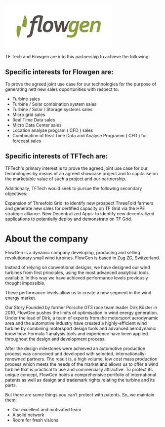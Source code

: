![](./img/flowgen.jpg)

TF Tech and Flowgen are into this partnership to achieve the following:

## Specific interests for Flowgen are:
To prove the agreed joint use case for our technologies for the purpose of generating nett new sales opportunities with respect to:

- Turbine sales
- Turbine / Solar combination system sales
- Turbine / Solar / Storage systems sales
- Micro grid sales
- Real Time Data sales
- Micro Data Center sales 
- Location analyse program ( CFD ) sales 
- Combination of Real Time Data and Analyse Programm ( CFD ) for forecast sales 

## Specific interests of TFTech are:
TFTech's primary interest is to prove the agreed joint use case for our technologies by means of an agreed showcase project and to capitalise on the marketable value of such a project and our partnership.

Additionally, TFTech would seek to pursue the following secondary objectives:

Expansion of Threefold Grid: to identify new prospect ThreeFold farmers and generate new sales for certified capacity on TF Grid via the HPE strategic alliance.
New Decentralized Apps: to identify new decentralized applications to potentially deploy and demonstrate on TF Grid.

# About the company

FlowGen is a dynamic company developing, producing and selling revolutionary small wind turbines. FlowGen is based in Zug ZG, Switzerland.

Instead of relying on conventional designs, we have designed our wind turbines from first principles, using the most advanced analytical tools available. In this way we have achieved performance levels previously thought impossible.

These performance levels allow us to create a new segment in the wind energy market.

Our Story
Founded by former Porsche GT3 race team leader Dirk Küster in 2010, FlowGen pushes the limits of optimisation in wind energy generation. Under the lead of Dirk, a team of experts from the motorsport aerodynamic area and the automotive industry have created a highly-efficient wind turbine by combining motorsport design tools and advanced aerodynamic know how. Formula 1 analysis tools and experience have been applied throughout the design and development process.

After the design milestones were achieved an automotive production process was conceived and developed with selected, internationally-renowned partners. The result is, a high volume, low cost mass production process which meets the needs of the market and allows us to offer a wind turbine that is practical to use and commercially attractive. To protect its unique concept, FlowGen holds a comprehensive portfolio of international patents as well as design and trademark rights relating the turbine and its parts.

But there are some things you can’t protect with patents. So, we maintain them:
- Our excellent and motivated team
- A solid network
- Room for fresh visions


